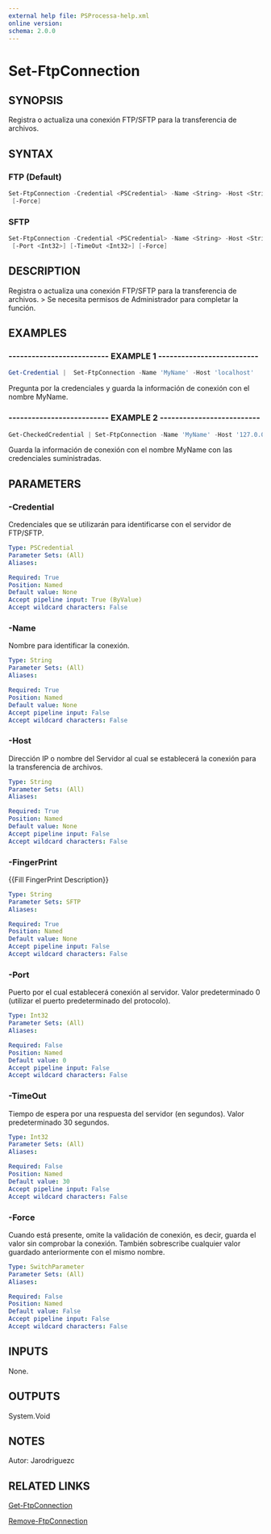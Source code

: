 ```yaml
---
external help file: PSProcessa-help.xml
online version: 
schema: 2.0.0
---
```


# Set-FtpConnection

## SYNOPSIS
Registra o actualiza una conexión FTP/SFTP para la transferencia de archivos.

## SYNTAX

### FTP (Default)
```powershell
Set-FtpConnection -Credential <PSCredential> -Name <String> -Host <String> [-Port <Int32>] [-TimeOut <Int32>]
 [-Force]
```

### SFTP
```powershell
Set-FtpConnection -Credential <PSCredential> -Name <String> -Host <String> -FingerPrint <String>
 [-Port <Int32>] [-TimeOut <Int32>] [-Force]
```

## DESCRIPTION
Registra o actualiza una conexión FTP/SFTP para la transferencia de archivos.
\> Se necesita permisos de Administrador para completar la función.

## EXAMPLES

### -------------------------- EXAMPLE 1 --------------------------
```powershell
Get-Credential |  Set-FtpConnection -Name 'MyName' -Host 'localhost'
```

Pregunta por la credenciales y guarda la información de conexión con el nombre MyName.

### -------------------------- EXAMPLE 2 --------------------------
```powershell
Get-CheckedCredential | Set-FtpConnection -Name 'MyName' -Host '127.0.0.1'
```

Guarda la información de conexión con el nombre MyName con las credenciales suministradas.

## PARAMETERS

### -Credential
Credenciales que se utilizarán para identificarse con el servidor de FTP/SFTP.

```yaml
Type: PSCredential
Parameter Sets: (All)
Aliases: 

Required: True
Position: Named
Default value: None
Accept pipeline input: True (ByValue)
Accept wildcard characters: False
```

### -Name
Nombre para identificar la conexión.

```yaml
Type: String
Parameter Sets: (All)
Aliases: 

Required: True
Position: Named
Default value: None
Accept pipeline input: False
Accept wildcard characters: False
```

### -Host
Dirección IP o nombre del Servidor al cual se establecerá la conexión para la transferencia de archivos.

```yaml
Type: String
Parameter Sets: (All)
Aliases: 

Required: True
Position: Named
Default value: None
Accept pipeline input: False
Accept wildcard characters: False
```

### -FingerPrint
{{Fill FingerPrint Description}}

```yaml
Type: String
Parameter Sets: SFTP
Aliases: 

Required: True
Position: Named
Default value: None
Accept pipeline input: False
Accept wildcard characters: False
```

### -Port
Puerto por el cual establecerá conexión al servidor.
Valor predeterminado 0 (utilizar el puerto predeterminado del protocolo).

```yaml
Type: Int32
Parameter Sets: (All)
Aliases: 

Required: False
Position: Named
Default value: 0
Accept pipeline input: False
Accept wildcard characters: False
```

### -TimeOut
Tiempo de espera por una respuesta del servidor (en segundos).
Valor predeterminado 30 segundos.

```yaml
Type: Int32
Parameter Sets: (All)
Aliases: 

Required: False
Position: Named
Default value: 30
Accept pipeline input: False
Accept wildcard characters: False
```

### -Force
Cuando está presente, omite la validación de conexión, es decir, guarda el valor sin comprobar la conexión.
También sobrescribe cualquier valor guardado anteriormente con el mismo nombre.

```yaml
Type: SwitchParameter
Parameter Sets: (All)
Aliases: 

Required: False
Position: Named
Default value: False
Accept pipeline input: False
Accept wildcard characters: False
```

## INPUTS
None.

## OUTPUTS

System.Void

## NOTES
Autor: Jarodriguezc

## RELATED LINKS

[Get-FtpConnection](Get-FtpConnection.md)

[Remove-FtpConnection](Remove-FtpConnection.md)

